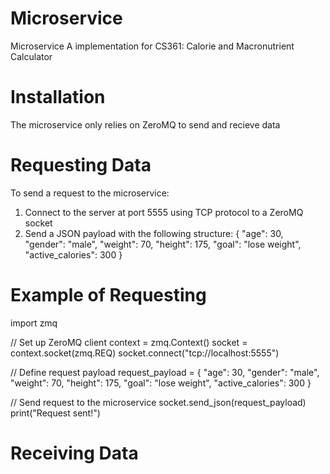 # Microservice
Microservice A implementation for CS361: Calorie and Macronutrient Calculator

# Installation
The microservice only relies on ZeroMQ to send and recieve data

# Requesting Data
To send a request to the microservice:
1. Connect to the server at port 5555 using TCP protocol to a ZeroMQ socket
2. Send a JSON payload with the following structure:
   {
    "age": 30,
    "gender": "male",
    "weight": 70,
    "height": 175,
    "goal": "lose weight",
    "active_calories": 300
}

# Example of Requesting
import zmq

// Set up ZeroMQ client
context = zmq.Context()
socket = context.socket(zmq.REQ)
socket.connect("tcp://localhost:5555")

// Define request payload
request_payload = {
    "age": 30,
    "gender": "male",
    "weight": 70,
    "height": 175,
    "goal": "lose weight",
    "active_calories": 300
}

// Send request to the microservice
socket.send_json(request_payload)
print("Request sent!")

# Receiving Data

